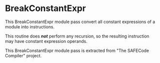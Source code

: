 # BreakConstantExpr

This BreakConstantExpr module pass convert all constant expressions of a module into instructions.  

This routine does ***not*** perform any recursion, so the resulting instruction may have constant expression operands.

This BreakConstantExpr module pass is extracted from "The SAFECode Compiler" project.